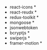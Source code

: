 - react-icons \*
- react-reudx \*
- redux-toolkit \*
- mongoose \*
- jsonwebtoken
- bcryptjs \*
- swiperjs \*
- framer-motion \*
